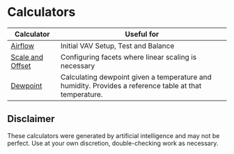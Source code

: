 # Calculators 

| Calculator                        | Useful for                                                                                             |
| --------------------------------- | ------------------------------------------------------------------------------------------------------ |
| [Airflow](./airflow)              | Initial VAV Setup, Test and Balance                                                                    |
| [Scale and Offset](./scaleoffset) | Configuring facets where linear scaling is necessary                                                   |
| [Dewpoint](./dewpoint)            | Calculating dewpoint given a temperature and humidity. Provides a reference table at that temperature. |

## Disclaimer 
These calculators were generated by artificial intelligence and may not be perfect. 
Use at your own discretion, double-checking work as necessary.